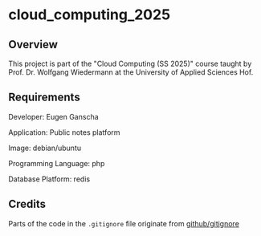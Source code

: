 # cloud_computing_2025

## Overview

This project is part of the "Cloud Computing (SS 2025)" course taught by Prof. Dr. Wolfgang Wiedermann at the University of Applied Sciences Hof.

## Requirements

Developer: Eugen Ganscha

Application: Public notes platform

Image: debian/ubuntu

Programming Language: php

Database Platform: redis

## Credits

Parts of the code in the `.gitignore` file originate from [github/gitignore](https://github.com/github/gitignore)
